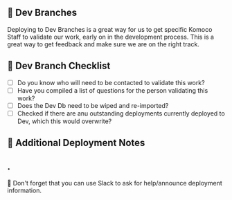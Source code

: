 ## 🤗 Dev Branches
Deploying to Dev Branches is a great way for us to get specific Komoco Staff to validate our work, early on in the development process. This is a great way to get feedback and make sure we are on the right track.

## 📝 Dev Branch Checklist
- [ ] Do you know who will need to be contacted to validate this work?
- [ ] Have you compiled a list of questions for the person validating this work?
- [ ] Does the Dev Db need to be wiped and re-imported?
- [ ] Checked if there are anu outstanding deployments currently deployed to Dev, which this would overwrite?

## 🤔 Additional Deployment Notes
.
---
📣 Don't forget that you can use Slack to ask for help/announce deployment information.